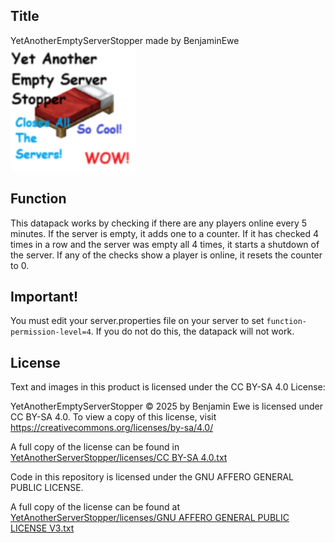 ## Title
YetAnotherEmptyServerStopper made by BenjaminEwe
<img src="YetAnotherServerStopper/pack.png" width="200px">

## Function
This datapack works by checking if there are any players online every 5 minutes. If the server is empty, it adds one to a counter. If it has checked 4 times in a row and the server was empty all 4 times, it starts a shutdown of the server.
If any of the checks show a player is online, it resets the counter to 0.

## Important!
You must edit your server.properties file on your server to set ```function-permission-level=4```. If you do not do this, the datapack will not work.

## License
Text and images in this product is licensed under the CC BY-SA 4.0 License:

YetAnotherEmptyServerStopper © 2025 by Benjamin Ewe is licensed under CC BY-SA 4.0. To view a copy of this license, visit https://creativecommons.org/licenses/by-sa/4.0/

A full copy of the license can be found in [YetAnotherServerStopper/licenses/CC BY-SA 4.0.txt](YetAnotherServerStopper/licenses/CC%20BY-SA%204.0.txt)


Code in this repository is licensed under the GNU AFFERO GENERAL PUBLIC LICENSE.

A full copy of the license can be found at [YetAnotherServerStopper/licenses/GNU AFFERO GENERAL PUBLIC LICENSE V3.txt](YetAnotherServerStopper/licenses/GNU%20AFFERO%20GENERAL%20PUBLIC%20LICENSE%20V3.txt)

